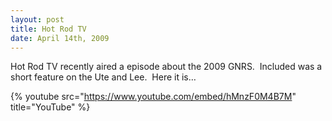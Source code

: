 ```yaml
---
layout: post
title: Hot Rod TV
date: April 14th, 2009
---
```


Hot Rod TV recently aired a episode about the 2009 GNRS.  Included was a short feature on the Ute and Lee.  Here it is…

{% youtube src="https://www.youtube.com/embed/hMnzF0M4B7M" title="YouTube" %}
